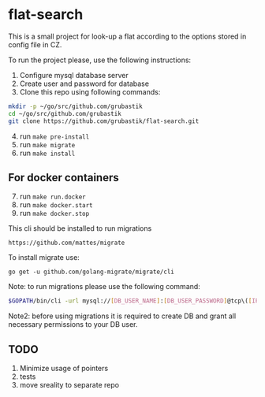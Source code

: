 # flat-search

This is a small project for look-up a flat according to the options stored in config file in CZ.

To run the project please, use the following instructions:
1. Configure mysql database server
2. Create user and password for database
3. Clone this repo using following commands:
```bash
mkdir -p ~/go/src/github.com/grubastik
cd ~/go/src/github.com/grubastik
git clone https://github.com/grubastik/flat-search.git
```
4. run `make pre-install`
5. run `make migrate`
6. run `make install`

## For docker containers
7. run `make run.docker`
8. run `make docker.start`
9. run `make docker.stop`

This cli should be installed to run migrations
```
https://github.com/mattes/migrate
```
To install migrate use:
```
go get -u github.com/golang-migrate/migrate/cli
```
Note: to run migrations please use the following command:
```bash
$GOPATH/bin/cli -url mysql://[DB_USER_NAME]:[DB_USER_PASSWORD]@tcp\([IP_OR_HOSTNAME]:[PORT]\)/[DB_NAME] -path ./migrations/ up
```
Note2: before using migrations it is required to create DB and grant all necessary permissions to your DB user.

## TODO 
1. Minimize usage of pointers
2. tests
3. move sreality to separate repo
